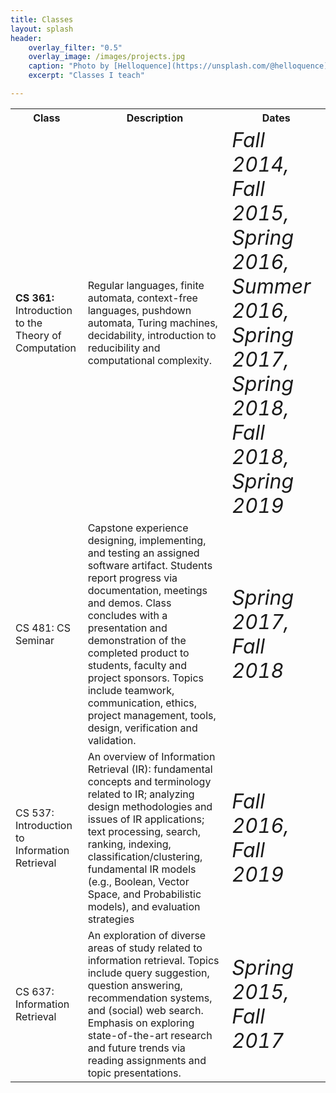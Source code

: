 ```yaml
---
title: Classes
layout: splash
header:
    overlay_filter: "0.5"
    overlay_image: /images/projects.jpg
    caption: "Photo by [Helloquence](https://unsplash.com/@helloquence) on [Unsplash](https://unsplash.com/photos/5fNmWej4tAA)"
    excerpt: "Classes I teach"

---
```


  
 <table style="width:100%">
  <tr>
    <th>Class</th>
    <th>Description</th>
    <th>Dates</th>
  </tr>
  <tr>
      <td><b>CS 361:</b> <br>Introduction to the Theory of Computation</td>
    <td>Regular languages, finite automata, context-free languages, pushdown automata, Turing machines, decidability, introduction to reducibility and computational complexity.</td>
    <td><font size="6"><i>Fall 2014, Fall 2015, Spring 2016, Summer 2016, Spring 2017, Spring 2018, Fall 2018, Spring 2019</i></font></td>
  </tr>
       <tr>
    <td>CS 481: CS Seminar</td>
    <td>Capstone experience designing, implementing, and testing an assigned software artifact. Students report progress via documentation, meetings and demos. Class concludes with a presentation and demonstration of the completed product to students, faculty and project sponsors. Topics include teamwork, communication, ethics, project management, tools, design, verification and validation.
</td>
    <td><font size="6"><i>Spring 2017, Fall 2018</i></font></td>
  </tr>
  <tr>
    <td>CS 537: Introduction to Information Retrieval </td>
    <td>An overview of Information Retrieval (IR): fundamental concepts and terminology related to IR; analyzing design methodologies and issues of IR applications; text processing, search, ranking, indexing, classification/clustering, fundamental IR models (e.g., Boolean, Vector Space, and Probabilistic models), and evaluation strategies</td>
    <td><font size="6"><i>Fall 2016, Fall 2019</i></font></td>
  </tr>

   <tr>
    <td>CS 637: Information Retrieval </td>
    <td>An exploration of diverse areas of study related to information retrieval. Topics include query suggestion, question answering, recommendation systems, and (social) web search. Emphasis on exploring state-of-the-art research and future trends via reading assignments and topic presentations.</td>
    <td><font size="6"><i>Spring 2015, Fall 2017</i></font></td>

</table> 
  

